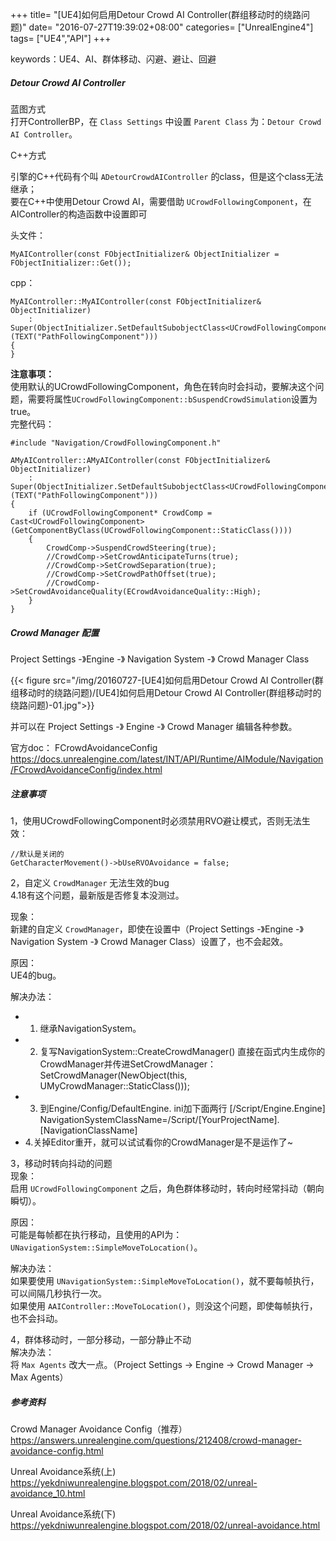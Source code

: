 +++
title= "[UE4]如何启用Detour Crowd AI Controller(群组移动时的绕路问题)"
date= "2016-07-27T19:39:02+08:00"
categories= ["UnrealEngine4"]
tags= ["UE4","API"]
+++

keywords：UE4、AI、群体移动、闪避、避让、回避

##### Detour Crowd AI Controller

蓝图方式  
打开ControllerBP，在 `Class Settings` 中设置 `Parent Class` 为：`Detour Crowd AI Controller`。  


C++方式  

引擎的C++代码有个叫 `ADetourCrowdAIController` 的class，但是这个class无法继承；  
要在C++中使用Detour Crowd AI，需要借助 `UCrowdFollowingComponent`，在AIController的构造函数中设置即可

头文件：

    MyAIController(const FObjectInitializer& ObjectInitializer = FObjectInitializer::Get());

cpp：

    MyAIController::MyAIController(const FObjectInitializer& ObjectInitializer)
        : Super(ObjectInitializer.SetDefaultSubobjectClass<UCrowdFollowingComponent>(TEXT("PathFollowingComponent")))
    {        
    }

**注意事项：**  
使用默认的UCrowdFollowingComponent，角色在转向时会抖动，要解决这个问题，需要将属性`UCrowdFollowingComponent::bSuspendCrowdSimulation`设置为true。  
完整代码：

    #include "Navigation/CrowdFollowingComponent.h"

    AMyAIController::AMyAIController(const FObjectInitializer& ObjectInitializer)
        : Super(ObjectInitializer.SetDefaultSubobjectClass<UCrowdFollowingComponent>(TEXT("PathFollowingComponent")))
    {
        if (UCrowdFollowingComponent* CrowdComp = Cast<UCrowdFollowingComponent>(GetComponentByClass(UCrowdFollowingComponent::StaticClass())))
        {
            CrowdComp->SuspendCrowdSteering(true);
            //CrowdComp->SetCrowdAnticipateTurns(true);
            //CrowdComp->SetCrowdSeparation(true);
            //CrowdComp->SetCrowdPathOffset(true);
            //CrowdComp->SetCrowdAvoidanceQuality(ECrowdAvoidanceQuality::High);
        }
    }



##### Crowd Manager 配置
Project Settings -》Engine -》 Navigation System -》 Crowd Manager Class

{{< figure src="/img/20160727-[UE4]如何启用Detour Crowd AI Controller(群组移动时的绕路问题)/[UE4]如何启用Detour Crowd AI Controller(群组移动时的绕路问题)-01.jpg">}}

并可以在 Project Settings -》 Engine -》 Crowd Manager 编辑各种参数。

官方doc：
FCrowdAvoidanceConfig
https://docs.unrealengine.com/latest/INT/API/Runtime/AIModule/Navigation/FCrowdAvoidanceConfig/index.html

##### 注意事项

1，使用UCrowdFollowingComponent时必须禁用RVO避让模式，否则无法生效：

    //默认是关闭的
    GetCharacterMovement()->bUseRVOAvoidance = false;	
    
2，自定义 `CrowdManager` 无法生效的bug  
4.18有这个问题，最新版是否修复本没测过。

现象：  
新建的自定义 `CrowdManager`，即使在设置中（Project Settings -》Engine -》 Navigation System -》 Crowd Manager Class）设置了，也不会起效。

原因：  
UE4的bug。

解决办法：

+ 1. 继承NavigationSystem。
+ 2. 复写NavigationSystem::CreateCrowdManager()
直接在函式内生成你的CrowdManager并传进SetCrowdManager：
SetCrowdManager(NewObject<UCrowdManagerBase>(this, UMyCrowdManager::StaticClass())); 
+ 3. 到Engine/Config/DefaultEngine. ini加下面两行
[/Script/Engine.Engine] 
NavigationSystemClassName=/Script/[YourProjectName].[NavigationClassName] 
+ 4.关掉Editor重开，就可以试试看你的CrowdManager是不是运作了~

3，移动时转向抖动的问题  
现象：  
启用 `UCrowdFollowingComponent` 之后，角色群体移动时，转向时经常抖动（朝向瞬切）。

原因：  
可能是每帧都在执行移动，且使用的API为：`UNavigationSystem::SimpleMoveToLocation()`。

解决办法：  
如果要使用 `UNavigationSystem::SimpleMoveToLocation()`，就不要每帧执行，可以间隔几秒执行一次。  
如果使用 `AAIController::MoveToLocation()`，则没这个问题，即使每帧执行，也不会抖动。

4，群体移动时，一部分移动，一部分静止不动  
解决办法：  
将 `Max Agents` 改大一点。（Project Settings -> Engine -> Crowd Manager -> Max Agents）

##### 参考资料
Crowd Manager Avoidance Config（推荐）  
https://answers.unrealengine.com/questions/212408/crowd-manager-avoidance-config.html

Unreal Avoidance系统(上)  
https://yekdniwunrealengine.blogspot.com/2018/02/unreal-avoidance_10.html

Unreal Avoidance系统(下)  
https://yekdniwunrealengine.blogspot.com/2018/02/unreal-avoidance.html